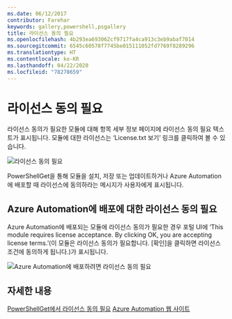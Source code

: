 ```yaml
---
ms.date: 06/12/2017
contributor: Farehar
keywords: gallery,powershell,psgallery
title: 라이선스 동의 필요
ms.openlocfilehash: 4b293ea693062cf9717fa4ca913c3eb9abaf7014
ms.sourcegitcommit: 6545c60578f7745be015111052fd7769f8289296
ms.translationtype: HT
ms.contentlocale: ko-KR
ms.lasthandoff: 04/22/2020
ms.locfileid: "78278659"
---
```

# <a name="require-license-acceptance"></a>라이선스 동의 필요

라이선스 동의가 필요한 모듈에 대해 항목 세부 정보 페이지에 라이선스 동의 필요 텍스트가 표시됩니다. 모듈에 대한 라이선스는 ‘License.txt 보기’ 링크를 클릭하여 볼 수 있습니다.

![라이선스 동의 필요](media/packages-that-require-license-acceptance/RequireLicenseAcceptance.png)

PowerShellGet을 통해 모듈을 설치, 저장 또는 업데이트하거나 Azure Automation에 배포할 때 라이선스에 동의하라는 메시지가 사용자에게 표시됩니다.

## <a name="require-license-acceptance-on-deploy-to-azure-automation"></a>Azure Automation에 배포에 대한 라이선스 동의 필요

Azure Automation에 배포되는 모듈에 라이선스 동의가 필요한 경우 포털 UI에 ‘This module requires license acceptance. By clicking OK, you are accepting license terms.’(이 모듈은 라이선스 동의가 필요합니다. [확인]을 클릭하면 라이선스 조건에 동의하게 됩니다.)가 표시됩니다.

![Azure Automation에 배포하려면 라이선스 동의 필요](media/packages-that-require-license-acceptance/DeployToAzureAutomationRequireLicenseAcceptanceDisclaimer.png)

## <a name="more-details"></a>자세한 내용

[PowerShellGet에서 라이선스 동의 필요](../../concepts/module-license-acceptance.md)
[Azure Automation 웹 사이트](/azure/automation)
